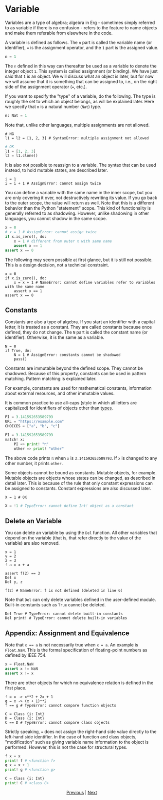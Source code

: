 # Variable

Variables are a type of algebra; algebra in Erg - sometimes simply referred to as variable if there is no confusion - refers to the feature to name objects and make them referable from elsewhere in the code.

A variable is defined as follows.
The `n` part is called the variable name (or identifier), `=` is the assignment operator, and the `1` part is the assigned value.

```python
n = 1
```

The `n` defined in this way can thereafter be used as a variable to denote the integer object `1`. This system is called assignment (or binding).
We have just said that `1` is an object. We will discuss what an object is later, but for now we will assume that it is something that can be assigned to, i.e., on the right side of the assignment operator (`=`, etc.).

If you want to specify the "type" of a variable, do the following. The type is roughly the set to which an object belongs, as will be explained later.
Here we specify that `n` is a natural number (`Nat`) type.

```python
n: Nat = 1
```

Note that, unlike other languages, multiple assignments are not allowed.

```python,compile_fail
# NG
l1 = l2 = [1, 2, 3] # SyntaxError: multiple assignment not allowed
```

```python
# OK
l1 = [1, 2, 3]
l2 = l1.clone()
```

It is also not possible to reassign to a variable. The syntax that can be used instead, to hold mutable states, are described later.

```python,compile_fail
i = 1
i = i + 1 # AssignError: cannot assign twice
```

You can define a variable with the same name in the inner scope, but you are only covering it over, not destructively rewriting its value. If you go back to the outer scope, the value will return as well.
Note that this is a different behavior than the Python "statement" scope.
This kind of functionality is generally referred to as shadowing. However, unlike shadowing in other languages, you cannot shadow in the same scope.

```python
x = 0
# x = 1 # AssignError: cannot assign twice
if x.is_zero(), do:
    x = 1 # different from outer x with same name
    assert x == 1
assert x == 0
```

The following may seem possible at first glance, but it is still not possible. This is a design decision, not a technical constraint.

```python,compile_fail
x = 0
if x.is_zero(), do:
    x = x + 1 # NameError: cannot define variables refer to variables with the same name
    assert x == 1
assert x == 0
```

## Constants

Constants are also a type of algebra. If you start an identifier with a capital letter, it is treated as a constant. They are called constants because once defined, they do not change.
The `N` part is called the constant name (or identifier). Otherwise, it is the same as a variable.

```python,compile_fail
N = 0
if True, do:
    N = 1 # AssignError: constants cannot be shadowed
    pass()
```

Constants are immutable beyond the defined scope. They cannot be shadowed. Because of this property, constants can be used in pattern matching. Pattern matching is explained later.

For example, constants are used for mathematical constants, information about external resources, and other immutable values.

It is common practice to use all-caps (style in which all letters are capitalized) for identifiers of objects other than [types](./type/01_type_system.md).

```python
PI = 3.141592653589793
URL = "https://example.com"
CHOICES = ["a", "b", "c"]
```

```python
PI = 3.141592653589793
match! x:
    PI => print! "π"
    other => print! "other"
```

The above code prints `π` when `x` is `3.141592653589793`. If `x` is changed to any other number, it prints `other`.

Some objects cannot be bound as constants. Mutable objects, for example. Mutable objects are objects whose states can be changed, as described in detail later.
This is because of the rule that only constant expressions can be assigned to constants. Constant expressions are also discussed later.

```python,compile_fail
X = 1 # OK
```

```python
X = !1 # TypeError: cannot define Int! object as a constant
```

## Delete an Variable

You can delete an variable by using the `Del` function. All other variables that depend on the variable (that is, that refer directly to the value of the variable) are also removed.

```python,checker_ignore
x = 1
y = 2
z = 3
f a = x + a

assert f(2) == 3
Del x
Del y, z

f(2) # NameError: f is not defined (deleted in line 6)
```

Note that `Del` can only delete variables defined in the user-defined module. Built-in constants such as `True` cannot be deleted.

```python,compile_fail
Del True # TypeError: cannot delete built-in constants
Del print! # TypeError: cannot delete built-in variables
```

## Appendix: Assignment and Equivalence

Note that `x == a` is not necessarily true when `x = a`. An example is `Float.NaN`. This is the formal specification of floating-point numbers as defined by IEEE 754.

```python
x = Float.NaN
assert x != NaN
assert x != x
```

There are other objects for which no equivalence relation is defined in the first place.

```python,compile_fail
f = x -> x**2 + 2x + 1
g = x -> (x + 1)**2
f == g # TypeError: cannot compare function objects

C = Class {i: Int}
D = Class {i: Int}
C == D # TypeError: cannot compare class objects
```

Strictly speaking, `=` does not assign the right-hand side value directly to the left-hand side identifier.
In the case of function and class objects, "modification" such as giving variable name information to the object is performed. However, this is not the case for structural types.

```python
f x = x
print! f # <function f>
g x = x + 1
print! g # <function g>

C = Class {i: Int}
print! C # <class C>
```

<p align='center'>
    <a href='./01_literal.md'>Previous</a> | <a href='./03_declaration.md'>Next</a>
</p>
